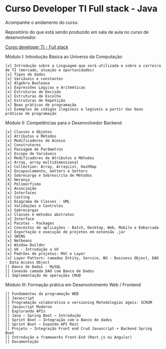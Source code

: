 # Curso Developer TI Full stack - Java
Acompanhe o andamento do curso.

Repositório do que está sendo produzido em sala de aula no curso de desenvolvedor.

[Curso developer TI - Full stack](https://www.devtisul.com.br/) 

Módulo I: Introdução Básica ao Universo da Computação

    [x] Introdução sobre a Linguagem que será utilizada e sobre a carreira de TI (mercado, atuação e oportunidades)
    [x] Tipos de dados
    [x] Variáveis e constantes
    [x] Álgebra Booleana
    [x] Expressões Lógicas e Aritméticas
    [x] Estruturas de Decisão
    [x] Estruturas de Escolha
    [x] Estruturas de Repetição
    [x] Boas práticas de programação
    [x] Exemplos de códigos ilegíveis e legíveis a partir das boas práticas de programação

Módulo II: Competências para o Desenvolvedor Backend

    [x] Classes e Objetos
    [x] Atributos e Métodos
    [x] Modificadores de Acesso    
    [x] Construtores
    [x] Passagem de Parâmetros
    [x] Escopo de Variáveis
    [x] Modificadores de Atributos e Métodos
    [x] Array, array multidimensional
    [x] Collection: Array, ArrayList, HashMap
    [x] Encapsulamento, Getters e Setters
    [X] Sobrecarga e Sobrescrita de Métodos
    [X] Herança
    [X] Polimorfismo
    [x] Associação
    [x] Interfaces
    [x] Casting
    [x] Diagrama de Classes - UML
    [x] Validações e Controles
    [x] Sobrecargas
    [x] Classes e métodos abstratos
    [x] Interface
    [x] Pacotes - Packages
    [x] Conceitos de aplicações - Batch, Desktop, Web, Mobile e Embarcada
    [x] Exportação e execução de projetos em extensão .jar
    [x] SWING
    [x] Netbeans
    [x] Window Builder
    [x] UX - Introdução a UX
    [x] Padrões de projetos: MVC e Layer
    [x] Layer Pattern: camadas Entity, Service, BO - Business Object, DAO - Data Access Object
    [] Banco de Dados - MySQL
    [] Conexão camada DAO com Banco de Dados
    [] Implementação de operações CRUD

Módulo III: Formação prática em Desenvolvimento Web / Frontend

    [] Fundamentos da programação WEB
    [] Javascript
    [] Programação colaborativa e versioning Metodologias ágeis: SCRUM
    [] Javascript Moderno
    [] Explorando APIs
    [] Java – Spring Boot – Introdução
    [] Sprint Boot – Integração com o Banco de dados
    [] Sprint Boot – Expondo API Rest
    [] Projeto – Integração Front end Crud Javascript + Backend Spring Boot
    [] Introdução a frameworks Front-End (Rect.js ou Angular)
    [] Documentação
